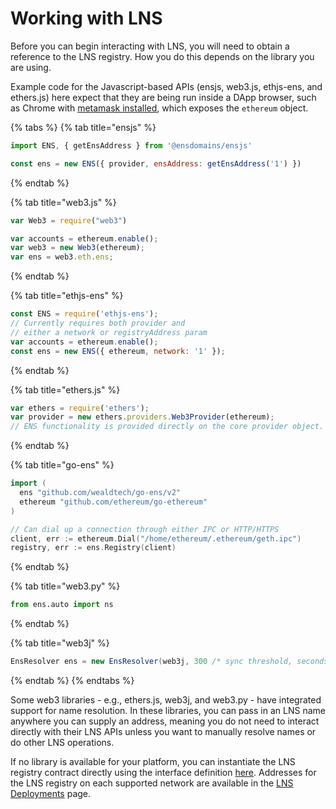 # Working with LNS

Before you can begin interacting with LNS, you will need to obtain a reference to the LNS registry. How you do this depends on the library you are using.

Example code for the Javascript-based APIs \(ensjs, web3.js, ethjs-ens, and ethers.js\) here expect that they are being run inside a DApp browser, such as Chrome with [metamask installed](https://metamask.github.io/metamask-docs/Main_Concepts/Getting_Started), which exposes the `ethereum` object.

{% tabs %}
{% tab title="ensjs" %}
```javascript
import ENS, { getEnsAddress } from '@ensdomains/ensjs'

const ens = new ENS({ provider, ensAddress: getEnsAddress('1') })
```
{% endtab %}

{% tab title="web3.js" %}
```javascript
var Web3 = require("web3")

var accounts = ethereum.enable();
var web3 = new Web3(ethereum);
var ens = web3.eth.ens;
```
{% endtab %}

{% tab title="ethjs-ens" %}
```javascript
const ENS = require('ethjs-ens');
// Currently requires both provider and
// either a network or registryAddress param
var accounts = ethereum.enable();
const ens = new ENS({ ethereum, network: '1' });
```
{% endtab %}

{% tab title="ethers.js" %}
```javascript
var ethers = require('ethers');
var provider = new ethers.providers.Web3Provider(ethereum);
// ENS functionality is provided directly on the core provider object.
```
{% endtab %}

{% tab title="go-ens" %}
```go
import (
  ens "github.com/wealdtech/go-ens/v2"
  ethereum "github.com/ethereum/go-ethereum"
)

// Can dial up a connection through either IPC or HTTP/HTTPS
client, err := ethereum.Dial("/home/ethereum/.ethereum/geth.ipc")
registry, err := ens.Registry(client)
```
{% endtab %}

{% tab title="web3.py" %}
```python
from ens.auto import ns
```
{% endtab %}

{% tab title="web3j" %}
```java
EnsResolver ens = new EnsResolver(web3j, 300 /* sync threshold, seconds */);
```
{% endtab %}
{% endtabs %}

Some web3 libraries - e.g., ethers.js, web3j, and web3.py - have integrated support for name resolution. In these libraries, you can pass in an LNS name anywhere you can supply an address, meaning you do not need to interact directly with their LNS APIs unless you want to manually resolve names or do other LNS operations.

If no library is available for your platform, you can instantiate the LNS registry contract directly using the interface definition [here](https://github.com/ensdomains/ens/blob/master/contracts/ENS.sol). Addresses for the LNS registry on each supported network are available in the [LNS Deployments](../lns-deployments.md) page.

